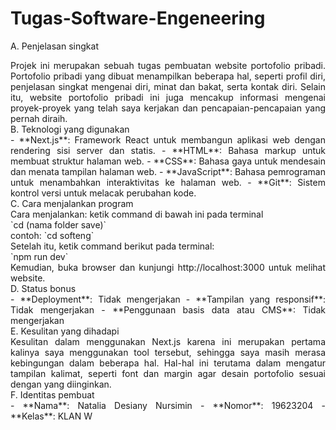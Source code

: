 # Tugas-Software-Engeneering

A. Penjelasan singkat

<div style="text-align: justify">
Projek ini merupakan sebuah tugas pembuatan website portofolio pribadi. Portofolio pribadi yang dibuat menampilkan beberapa hal, seperti profil diri, penjelasan singkat mengenai diri, minat dan bakat, serta kontak diri. Selain itu, website portofolio pribadi ini juga mencakup informasi mengenai proyek-proyek yang telah saya kerjakan dan pencapaian-pencapaian yang pernah diraih.
</div>
B. Teknologi yang digunakan

<div style="text-align: justify">
- **Next.js**: Framework React untuk membangun aplikasi web dengan rendering sisi server dan statis.
- **HTML**: Bahasa markup untuk membuat struktur halaman web.
- **CSS**: Bahasa gaya untuk mendesain dan menata tampilan halaman web.
- **JavaScript**: Bahasa pemrograman untuk menambahkan interaktivitas ke halaman web.
- **Git**: Sistem kontrol versi untuk melacak perubahan kode.
</div>
C. Cara menjalankan program

<div style="text-align: justify">
Cara menjalankan: ketik command di bawah ini pada terminal <br>
`cd (nama folder save)` <br>
contoh: `cd softeng` <br>
Setelah itu, ketik command berikut pada terminal: <br>
`npm run dev` <br>
Kemudian, buka browser dan kunjungi http://localhost:3000 untuk melihat website.
</div>
D. Status bonus

<div style="text-align: justify">
- **Deployment**: Tidak mengerjakan
- **Tampilan yang responsif**: Tidak mengerjakan
- **Penggunaan basis data atau CMS**: Tidak mengerjakan
</div>
E. Kesulitan yang dihadapi

<div style="text-align: justify">
Kesulitan dalam menggunakan Next.js karena ini merupakan pertama kalinya saya menggunakan tool tersebut, sehingga saya masih merasa kebingungan dalam beberapa hal. Hal-hal ini terutama dalam mengatur tampilan kalimat, seperti font dan margin agar desain portofolio sesuai dengan yang diinginkan.
</div>
F. Identitas pembuat

<div style="text-align: justify">
- **Nama**: Natalia Desiany Nursimin
- **Nomor**: 19623204
- **Kelas**: KLAN W
</div>
